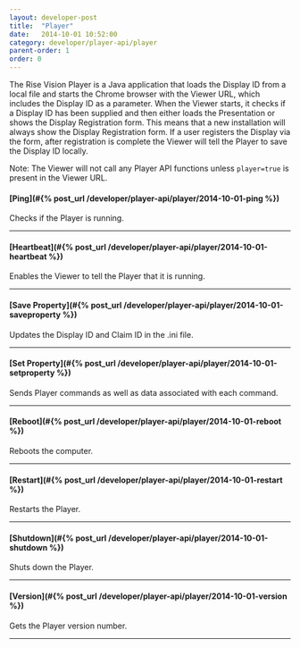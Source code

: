 ```yaml
---
layout: developer-post
title:  "Player"
date:   2014-10-01 10:52:00
category: developer/player-api/player
parent-order: 1
order: 0
---
```


The Rise Vision Player is a Java application that loads the Display ID from a local file and starts the Chrome browser with the Viewer URL, which includes the Display ID as a parameter.
When the Viewer starts, it checks if a Display ID has been supplied and then either loads the Presentation or shows the Display Registration form.
This means that a new installation will always show the Display Registration form. If a user registers the Display via the form, after registration is complete the Viewer will tell the Player to save the Display ID locally.

Note: The Viewer will not call any Player API functions unless `player=true` is present in the Viewer URL.

#### [Ping](#{% post_url /developer/player-api/player/2014-10-01-ping %})

Checks if the Player is running.

***

#### [Heartbeat](#{% post_url /developer/player-api/player/2014-10-01-heartbeat %})

Enables the Viewer to tell the Player that it is running.

***

#### [Save Property](#{% post_url /developer/player-api/player/2014-10-01-saveproperty %})

Updates the Display ID and Claim ID in the .ini file.

***

#### [Set Property](#{% post_url /developer/player-api/player/2014-10-01-setproperty %})

Sends Player commands as well as data associated with each command.

***

#### [Reboot](#{% post_url /developer/player-api/player/2014-10-01-reboot %})

Reboots the computer.

***

#### [Restart](#{% post_url /developer/player-api/player/2014-10-01-restart %})

Restarts the Player.

***

#### [Shutdown](#{% post_url /developer/player-api/player/2014-10-01-shutdown %})

Shuts down the Player.

***

#### [Version](#{% post_url /developer/player-api/player/2014-10-01-version %})

Gets the Player version number.

***
